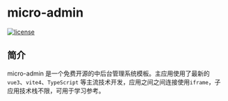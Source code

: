 <h1>micro-admin</h1>

[![license](https://img.shields.io/github/license/SpuerMomonga/micro-admin)](LICENSE)

## 简介

micro-admin 是一个免费开源的中后台管理系统模板。主应用使用了最新的 `vue3`、`vite4`、`TypeScript` 等主流技术开发，应用之间之间连接使用`iframe`，子应用技术栈不限，可用于学习参考。

